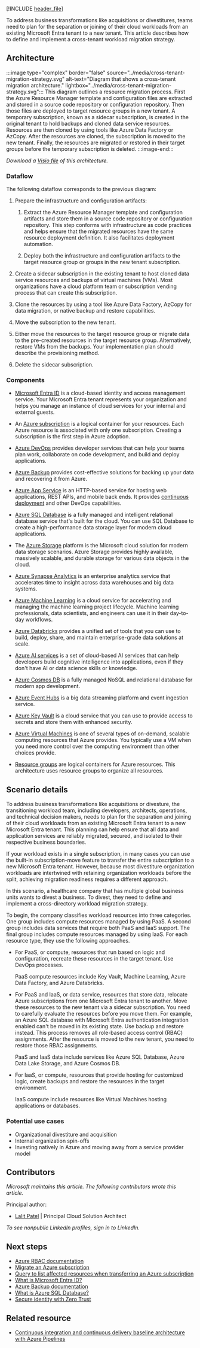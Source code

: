 [!INCLUDE [header_file](../../../includes/sol-idea-header.md)]

To address business transformations like acquisitions or divestitures, teams need to plan for the separation or joining of their cloud workloads from an existing Microsoft Entra tenant to a new tenant. This article describes how to define and implement a cross-tenant workload migration strategy.

## Architecture

:::image type="complex" border="false" source="../media/cross-tenant-migration-strategy.svg" alt-text="Diagram that shows a cross-tenant migration architecture." lightbox="../media/cross-tenant-migration-strategy.svg":::
   This diagram outlines a resource migration process. First the Azure Resource Manager template and configuration files are extracted and stored in a source code repository or configuration repository. Then those files are deployed to target resource groups in a new tenant. A temporary subscription, known as a sidecar subscription, is created in the original tenant to hold backups and cloned data service resources. Resources are then cloned by using tools like Azure Data Factory or AzCopy. After the resources are cloned, the subscription is moved to the new tenant. Finally, the resources are migrated or restored in their target groups before the temporary subscription is deleted.
:::image-end:::

*Download a [Visio file](https://arch-center.azureedge.net/cross-tenant-migration-strategy.vsdx) of this architecture.*

### Dataflow

The following dataflow corresponds to the previous diagram:

1. Prepare the infrastructure and configuration artifacts:

   1. Extract the Azure Resource Manager template and configuration artifacts and store them in a source code repository or configuration repository. This step conforms with infrastructure as code practices and helps ensure that the migrated resources have the same resource deployment definition. It also facilitates deployment automation.

   1. Deploy both the infrastructure and configuration artifacts to the target resource group or groups in the new tenant subscription.

1. Create a sidecar subscription in the existing tenant to host cloned data service resources and backups of virtual machines (VMs). Most organizations have a cloud platform team or subscription vending process that can create this subscription.

1. Clone the resources by using a tool like Azure Data Factory, AzCopy for data migration, or native backup and restore capabilities.

1. Move the subscription to the new tenant.

1. Either move the resources to the target resource group or migrate data to the pre-created resources in the target resource group. Alternatively, restore VMs from the backups. Your implementation plan should describe the provisioning method.

1. Delete the sidecar subscription.

### Components

- [Microsoft Entra ID](/entra/fundamentals/whatis) is a cloud-based identity and access management service. Your Microsoft Entra tenant represents your organization and helps you manage an instance of cloud services for your internal and external guests.

- An [Azure subscription](/azure/cloud-adoption-framework/ready/considerations/fundamental-concepts) is a logical container for your resources. Each Azure resource is associated with only one subscription. Creating a subscription is the first step in Azure adoption.

- [Azure DevOps](/azure/devops/user-guide/what-is-azure-devops) provides developer services that can help your teams plan work, collaborate on code development, and build and deploy applications.

- [Azure Backup](/azure/backup/backup-overview) provides cost-effective solutions for backing up your data and recovering it from Azure.

- [Azure App Service](/azure/well-architected/service-guides/app-service-web-apps) is an HTTP-based service for hosting web applications, REST APIs, and mobile back ends. It provides [continuous deployment](/azure/app-service/deploy-continuous-deployment) and other DevOps capabilities.

- [Azure SQL Database](/azure/well-architected/service-guides/azure-sql-database) is a fully managed and intelligent relational database service that's built for the cloud. You can use SQL Database to create a high-performance data storage layer for modern cloud applications.

- The [Azure Storage](/azure/storage/common/storage-introduction) platform is the Microsoft cloud solution for modern data storage scenarios. Azure Storage provides highly available, massively scalable, and durable storage for various data objects in the cloud.

- [Azure Synapse Analytics](/azure/synapse-analytics/overview-what-is) is an enterprise analytics service that accelerates time to insight across data warehouses and big data systems.

- [Azure Machine Learning](/azure/well-architected/service-guides/azure-machine-learning) is a cloud service for accelerating and managing the machine learning project lifecycle. Machine learning professionals, data scientists, and engineers can use it in their day-to-day workflows.

- [Azure Databricks](/azure/well-architected/service-guides/azure-databricks-security) provides a unified set of tools that you can use to build, deploy, share, and maintain enterprise-grade data solutions at scale.

- [Azure AI services](/azure/ai-services/what-are-ai-services) is a set of cloud-based AI services that can help developers build cognitive intelligence into applications, even if they don't have AI or data science skills or knowledge.

- [Azure Cosmos DB](/azure/well-architected/service-guides/cosmos-db) is a fully managed NoSQL and relational database for modern app development.

- [Azure Event Hubs](/azure/well-architected/service-guides/event-hubs) is a big data streaming platform and event ingestion service.

- [Azure Key Vault](/azure/key-vault/general/overview) is a cloud service that you can use to provide access to secrets and store them with enhanced security.

- [Azure Virtual Machines](/azure/well-architected/service-guides/virtual-machines) is one of several types of on-demand, scalable computing resources that Azure provides. You typically use a VM when you need more control over the computing environment than other choices provide.

- [Resource groups](/azure/azure-resource-manager/management/manage-resource-groups-cli) are logical containers for Azure resources. This architecture uses resource groups to organize all resources.

## Scenario details

To address business transformations like acquisitions or divesture, the transitioning workload team, including developers, architects, operations, and technical decision makers, needs to plan for the separation and joining of their cloud workloads from an existing Microsoft Entra tenant to a new Microsoft Entra tenant. This planning can help ensure that all data and application services are reliably migrated, secured, and isolated to their respective business boundaries.

If your workload exists in a single subscription, in many cases you can use the built-in subscription-move feature to transfer the entire subscription to a new Microsoft Entra tenant. However, because most divestiture organization workloads are intertwined with retaining organization workloads before the split, achieving migration readiness requires a different approach.

In this scenario, a healthcare company that has multiple global business units wants to divest a business. To divest, they need to define and implement a cross-directory workload migration strategy.

To begin, the company classifies workload resources into three categories. One group includes compute resources managed by using PaaS. A second group includes data services that require both PaaS and IaaS support. The final group includes compute resources managed by using IaaS. For each resource type, they use the following approaches.

- For PaaS, or compute, resources that run based on logic and configuration, recreate these resources in the target tenant. Use DevOps processes.

  PaaS compute resources include Key Vault, Machine Learning, Azure Data Factory, and Azure Databricks.

- For PaaS and IaaS, or data service, resources that store data, relocate Azure subscriptions from one Microsoft Entra tenant to another. Move these resources to the new tenant via a sidecar subscription. You need to carefully evaluate the resources before you move them. For example, an Azure SQL database with Microsoft Entra authentication integration enabled can't be moved in its existing state. Use backup and restore instead. This process removes all role-based access control (RBAC) assignments. After the resource is moved to the new tenant, you need to restore those RBAC assignments.

  PaaS and IaaS data include services like Azure SQL Database, Azure Data Lake Storage, and Azure Cosmos DB.

- For IaaS, or compute, resources that provide hosting for customized logic, create backups and restore the resources in the target environment.

  IaaS compute include resources like Virtual Machines hosting applications or databases.

### Potential use cases

- Organizational divestiture and acquisition
- Internal organization spin-offs
- Investing natively in Azure and moving away from a service provider model

## Contributors

*Microsoft maintains this article. The following contributors wrote this article.*

Principal author:

- [Lalit Patel](https://www.linkedin.com/in/lalit-r-patel-5108a/) | Principal Cloud Solution Architect

*To see nonpublic LinkedIn profiles, sign in to LinkedIn.*

## Next steps

- [Azure RBAC documentation](/azure/role-based-access-control)
- [Migrate an Azure subscription](/azure/cost-management-billing/manage/billing-subscription-transfer#transfer-a-subscription-to-another-azure-ad-tenant-account)
- [Query to list affected resources when transferring an Azure subscription](/azure/governance/resource-graph/samples/samples-by-category?tabs=azure-cli#list-impacted-resources-when-transferring-an-azure-subscription)
- [What is Microsoft Entra ID?](/entra/fundamentals/whatis)
- [Azure Backup documentation](/azure/backup)
- [What is Azure SQL Database?](/azure/azure-sql/database/sql-database-paas-overview)
- [Secure identity with Zero Trust](/security/zero-trust/deploy/identity)

## Related resource

- [Continuous integration and continuous delivery baseline architecture with Azure Pipelines](../../example-scenario/apps/devops-dotnet-baseline.yml)
